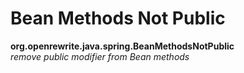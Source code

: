 # Bean Methods Not Public

**org.openrewrite.java.spring.BeanMethodsNotPublic**  
_remove public modifier from Bean methods_

